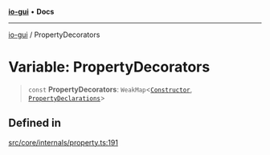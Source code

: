 [**io-gui**](../README.md) • **Docs**

***

[io-gui](../README.md) / PropertyDecorators

# Variable: PropertyDecorators

> `const` **PropertyDecorators**: `WeakMap`\<[`Constructor`](../type-aliases/Constructor.md), [`PropertyDeclarations`](../type-aliases/PropertyDeclarations.md)\>

## Defined in

[src/core/internals/property.ts:191](https://github.com/io-gui/io/blob/main/src/core/internals/property.ts#L191)
